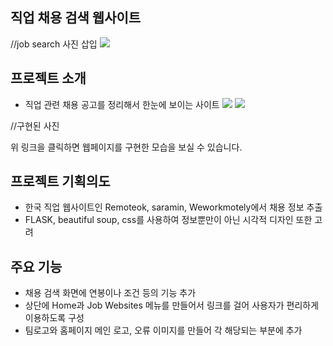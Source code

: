 ## 직업 채용 검색 웹사이트
  //job search 사진 삽입
  <img src="![searchimg (1)](https://github.com/jaeiko/web-scraper-project/assets/162958493/14d29430-342e-43bb-8d1d-b4a86e5109e0)
">

## 프로젝트 소개   
- 직업 관련 채용 공고를 정리해서 한눈에 보이는 사이트
<img src="!![구현모습1](https://github.com/jaeiko/web-scraper-project/assets/162958493/c01d09a4-9297-47f7-886d-13d578797432)
">
<img src="![구현모습2](https://github.com/jaeiko/web-scraper-project/assets/162958493/490837f3-2787-464e-a733-6ea0eb46627e)
">

//구현된 사진

위 링크을 클릭하면 웹페이지를 구현한 모습을 보실 수 있습니다.


## 프로젝트 기획의도
- 한국 직업 웹사이트인 Remoteok, saramin, Weworkmotely에서 채용 정보 추출
- FLASK, beautiful soup, css를 사용하여 정보뿐만이 아닌 시각적 디자인 또한 고려

## 주요 기능 

- 채용 검색 화면에 연봉이나 조건 등의 기능 추가
- 상단에 Home과 Job Websites 메뉴를 만들어서 링크를 걸어 사용자가 편리하게 이용하도록 구성
- 팀로고와 홈페이지 메인 로고, 오류 이미지를 만들어 각 해당되는 부분에 추가


